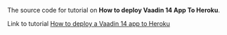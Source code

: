 The source code for tutorial on **How to deploy Vaadin 14 App To Heroku**.

Link to tutorial [How to deploy a Vaadin 14 app to Heroku](https://ramonak.io/posts/how-to-deploy-vaadin-14-app-to-heroku)
